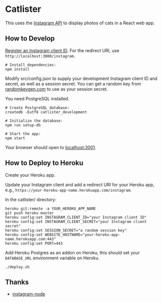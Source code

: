 # Catlister

This uses the [Instagram API](https://www.instagram.com/developer/) to display photos of cats in a React web app.

## How to Develop

[Register an Instagram client ID](https://www.instagram.com/developer/clients/register/). For the redirect URI, use `http://localhost:3000/instagram`.

    # Install dependencies:
    npm install

Modify src/config.json to supply your development Instagram client ID and secret, as well as a session secret. You can get a random key from [randomkeygen.com](http://randomkeygen.com/) to use as your session secret.

You need PostgreSQL installed.

    # Create PostgreSQL database:
    createdb -Eutf8 catlister_development

    # Initialize the database:
    npm run setup-db

    # Start the app:
    npm start

Your browser should open to [localhost:3001](http://localhost:3001/).

## How to Deploy to Heroku

Create your Heroku app.

Update your Instagram client and add a redirect URI for your Heroku app, e.g., `https://your-heroku-app-name.herokuapp.com/instagram`.

In the catlister/ directory:

    heroku git:remote -a YOUR_HEROKU_APP_NAME
    git push heroku master
    heroku config:set INSTAGRAM_CLIENT_ID="your Instagram client ID"
    heroku config:set INSTAGRAM_CLIENT_SECRET="your Instagram client secret"
    heroku config:set SESSION_SECRET="a random session key"
    heroku config:set WEBSITE_HOSTNAME="your-heroku-app-name.herokuapp.com:443"
    heroku config:set PORT=443

Add Heroku Postgres as an addon on Heroku, this should set your `DATABASE_URL` environment variable on Heroku.

    ./deploy.sh

## Thanks

- [instagram-node](https://github.com/totemstech/instagram-node)
